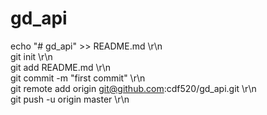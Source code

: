 # gd_api

echo "# gd_api" >> README.md \r\n <br/>
git init  \r\n<br/>
git add README.md  \r\n<br/>
git commit -m "first commit" \r\n<br/>
git remote add origin git@github.com:cdf520/gd_api.git \r\n<br/>
git push -u origin master \r\n <br/>
